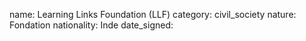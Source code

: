 name: Learning Links Foundation (LLF)
category: civil_society
nature:  Fondation 
nationality: Inde
date_signed:
    